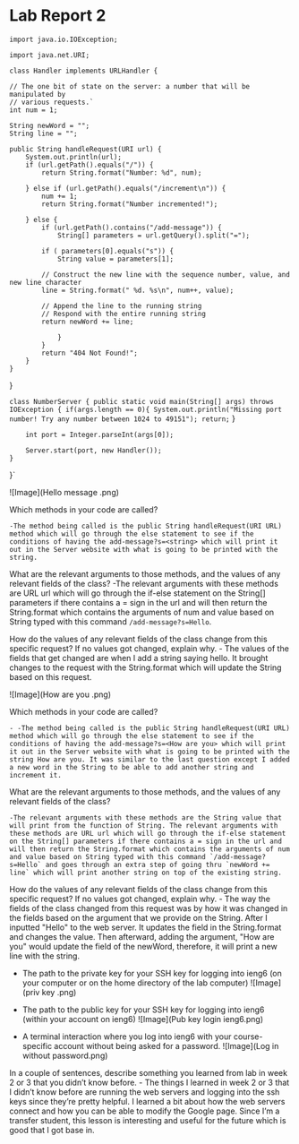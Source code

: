 # Lab Report 2

`import java.io.IOException;`

`import java.net.URI;`

`class Handler implements URLHandler {`

    // The one bit of state on the server: a number that will be manipulated by
    // various requests.`
    int num = 1;

    String newWord = "";
    String line = "";
   
    public String handleRequest(URI url) {
        System.out.println(url);
        if (url.getPath().equals("/")) {
            return String.format("Number: %d", num);

        } else if (url.getPath().equals("/increment\n")) {
            num += 1;
            return String.format("Number incremented!");

        } else {
            if (url.getPath().contains("/add-message")) {
                String[] parameters = url.getQuery().split("=");

            if ( parameters[0].equals("s")) {
                String value = parameters[1];

            // Construct the new line with the sequence number, value, and new line character
            line = String.format(" %d. %s\n", num++, value);

            // Append the line to the running string
            // Respond with the entire running string
            return newWord += line;
                    
                }
            }
            return "404 Not Found!";
        }
    }
}

`class NumberServer {
    public static void main(String[] args) throws IOException {
        if(args.length == 0){
            System.out.println("Missing port number! Try any number between 1024 to 49151");
            return;`
        }

        int port = Integer.parseInt(args[0]);

        Server.start(port, new Handler());
    }
}`

![Image](Hello message .png)


Which methods in your code are called?

    -The method being called is the public String handleRequest(URI URL) method which will go through the else statement to see if the conditions of having the add-message?s=<string> which will print it out in the Server website with what is going to be printed with the string. 

What are the relevant arguments to those methods, and the values of any relevant fields of the class?
    -The relevant arguments with these methods are URL url which will go through the if-else statement on the String[] parameters if there contains a = sign in the url and will then return the String.format which contains the arguments of num and value based on String typed with this command `/add-message?s=Hello`.
    
How do the values of any relevant fields of the class change from this specific request? If no values got changed, explain why.
    - The values of the fields that get changed are when I add a string saying hello. It brought changes to the request with the String.format which will update the String based on this request. 
    
![Image](How are you .png)


Which methods in your code are called?

    - -The method being called is the public String handleRequest(URI URL) method which will go through the else statement to see if the conditions of having the add-message?s=<How are you> which will print it out in the Server website with what is going to be printed with the string How are you. It was similar to the last question except I added a new word in the String to be able to add another string and increment it.  

What are the relevant arguments to those methods, and the values of any relevant fields of the class?

    -The relevant arguments with these methods are the String value that will print from the function of String. The relevant arguments with these methods are URL url which will go through the if-else statement on the String[] parameters if there contains a = sign in the url and will then return the String.format which contains the arguments of num and value based on String typed with this command `/add-message?s=Hello` and goes through an extra step of going thru `newWord += line` which will print another string on top of the existing string.

How do the values of any relevant fields of the class change from this specific request? If no values got changed, explain why.
    - The way the fields of the class changed from this request was by how it was changed in the fields based on the argument that we provide on the String. After I inputted "Hello" to the web server. It updates the field in the String.format and changes the value. Then afterward, adding the argument, "How are you" would update the field of the newWord, therefore, it will print a new line with the string. 
    
- The path to the private key for your SSH key for logging into ieng6 (on your computer or on the home directory of the lab computer)
![Image](priv key .png)

- The path to the public key for your SSH key for logging into ieng6 (within your account on ieng6)
![Image](Pub key login ieng6.png)

- A terminal interaction where you log into ieng6 with your course-specific account without being asked for a password.
![Image](Log in without password.png)

In a couple of sentences, describe something you learned from lab in week 2 or 3 that you didn’t know before.
    - The things I learned in week 2 or 3 that I didn’t know before are running the web servers and logging into the ssh keys since they’re pretty helpful. I learned a bit about how the web servers connect and how you can be able to modify the Google page. Since I’m a transfer student, this lesson is interesting and useful for the future which is good that I got base in.  

